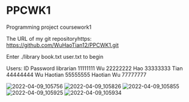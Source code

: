 # PPCWK1
Programming project coursework1

The URL of my git repositoryhttps: https://github.com/WuHaoTian12/PPCWK1.git

Enter ./library book.txt user.txt to begin

Users: ID               Password
       librarian        11111111
       Wu               22222222
       Hao              33333333
       Tian             44444444
       Wu Haotian       55555555
       Haotian Wu       77777777
       

![2022-04-09_105756](https://user-images.githubusercontent.com/101766788/162554021-630e552e-be79-4334-b51e-6a3395b62f82.png)
![2022-04-09_105826](https://user-images.githubusercontent.com/101766788/162554022-3f9dfa30-09da-45fe-95c0-82af542a0ad9.png)
![2022-04-09_105855](https://user-images.githubusercontent.com/101766788/162554023-b9066f35-7a2b-4946-8095-656bfd06b9b4.png)
![2022-04-09_105925](https://user-images.githubusercontent.com/101766788/162554024-72d37982-290a-453b-899f-6c8e370b7cc3.png)
![2022-04-09_105934](https://user-images.githubusercontent.com/101766788/162554025-ae50e346-5c98-43d5-ad15-fdd8b7f6522c.png)
